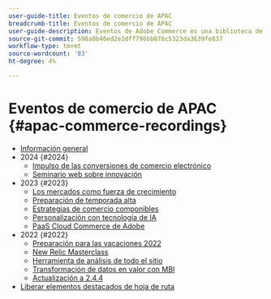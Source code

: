 ```yaml
---
user-guide-title: Eventos de comercio de APAC
breadcrumb-title: Eventos de comercio de APAC
user-guide-description: Eventos de Adobe Commerce es una biblioteca de vídeos en la que expertos y compañeros han compartido sus ideas y pensamientos sobre cómo utilizar Adobe Commerce.
source-git-commit: 598a8b46ed2e2dff796bb076c5323da3639fe837
workflow-type: tm+mt
source-wordcount: '83'
ht-degree: 4%

---
```



# Eventos de comercio de APAC {#apac-commerce-recordings}

+ [Información general](overview.md)
+ 2024 {#2024}
   + [Impulso de las conversiones de comercio electrónico](2024/ecommerce-conversions.md)
   + [Seminario web sobre innovación](2024/innovation-spotlight.md)
+ 2023 {#2023}
   + [Los mercados como fuerza de crecimiento](2023/marketplaces.md)
   + [Preparación de temporada alta](2023/peak-season-prep.md)
   + [Estrategias de comercio componibles](2023/composable-commerce.md)
   + [Personalización con tecnología de IA](2023/ai-personalisation.md)
   + [PaaS Cloud Commerce de Adobe](2023/adobes-paas-cloud-commerce.md)
+ 2022 {#2022}
   + [Preparación para las vacaciones 2022](2022/holiday.md)
   + [New Relic Masterclass](2022/new-relic.md)
   + [Herramienta de análisis de todo el sitio](2022/analysis-tool.md)
   + [Transformación de datos en valor con MBI](2022/mbi.md)
   + [Actualización a 2.4.4](2022/upgrade.md)
+ [Liberar elementos destacados de hoja de ruta](release-highlights.md)

<!--+ Commerce Events {#commerce-events}
  + [Overview](commerce-events/overview.md)
  + 2022 {#2022}
    + [Top Tips and Tricks for Adobe Campaign Standard](customer-journeys/2022/tips-and-tricks.md)
    + [Develop and customize data models in Adobe [!DNL Campaign Classic]](customer-journeys/2022/data-models.md)

+ Data and insights {#commerce-release-updates}
  + [Overview](commerce-release-updates/overview.md)
  + 2022 {#2022}
    + [Innovations and trends](data-and-insights/2022/innovations.md)
    + [Sensei and Analysis Workspace](data-and-insights/2022/sensei.md)
    + [Personalize and automate with Adobe Target](data-and-insights/2022/personalize.md)
    + [Analytics and Target applications for Mobile and Apps](data-and-insights/2022/mobile-and-apps.md)
    + [Cross Device Analytics and Customer Journey Analytics](data-and-insights/2022/cross-device-analytics.md) -->